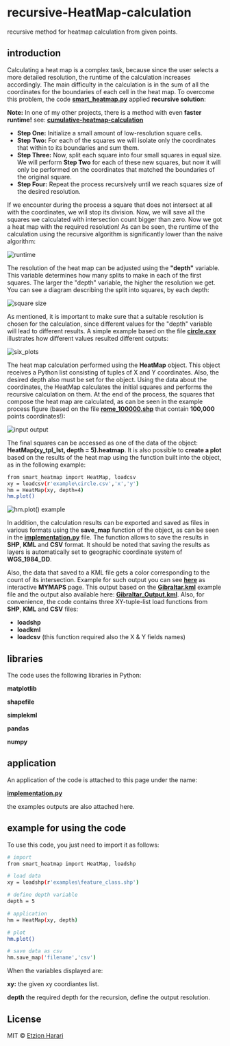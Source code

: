 # recursive-HeatMap-calculation
recursive method for heatmap calculation from given points.

## introduction
Calculating a heat map is a complex task, because since the user selects a more detailed resolution, the runtime of the calculation increases accordingly. The main difficulty in the calculation is in the sum of all the coordinates for the boundaries of each cell in the heat map. To overcome this problem, the code [**smart_heatmap.py**]( https://github.com/EtzionData/recursive-HeatMap-calculation/blob/master/smart_heatmap.py) applied **recursive solution**:

**Note:** In one of my other projects, there is a method with even **faster runtime!** see: [**cumulative-heatmap-calculation**](https://github.com/EtzionData/cumulative-heatmap-calculation)

-	**Step One:** Initialize a small amount of low-resolution square cells.
-	**Step Two:** For each of the squares we will isolate only the coordinates that within to its boundaries and sum them.
-	**Step Three:** Now, split each square into four small squares in equal size. We will perform **Step Two** for each of these new squares, but now it will only be performed on the coordinates that matched the boundaries of the original square.
-	**Step Four:** Repeat the process recursively until we reach squares size of the desired resolution.

If we encounter during the process a square that does not intersect at all with the coordinates, we will stop its division. Now, we will save all the squares we calculated with intersection count bigger than zero. Now we got a heat map with the required resolution! As can be seen, the runtime of the calculation using the recursive algorithm is significantly lower than the naive algorithm:

![runtime](https://github.com/EtzionData/recursive-HeatMap-calculation/blob/master/Pictures/compare.png)

The resolution of the heat map can be adjusted using the **"depth"** variable. This variable determines how many splits to make in each of the first squares. The larger the "depth" variable, the higher the resolution we get. You can see a diagram describing the split into squares, by each depth:

![square size](https://github.com/EtzionData/recursive-HeatMap-calculation/blob/master/Pictures/squares.png)

As mentioned, it is important to make sure that a suitable resolution is chosen for the calculation, since different values for the "depth" variable will lead to different results. A simple example based on the file [**circle.csv**](https://github.com/EtzionData/recursive-HeatMap-calculation/blob/master/examples/circle.csv) illustrates how different values resulted different outputs:

![six_plots](https://github.com/EtzionData/recursive-HeatMap-calculation/blob/master/Pictures/diff_depth.png)

The heat map calculation performed using the **HeatMap** object. This object receives a Python list consisting of tuples of X and Y coordinates. Also, the desired depth also must be set for the object. Using the data about the coordinates, the HeatMap calculates the initial squares and performs the recursive calculation on them. At the end of the process, the squares that compose the heat map are calculated, as can be seen in the example process figure (based on the file [**rome_100000.shp**](https://github.com/EtzionData/recursive-HeatMap-calculation/blob/master/examples/rome_100000.shp) that contain **100,000** points coordinates!):

![input output](https://github.com/EtzionData/recursive-HeatMap-calculation/blob/master/Pictures/process.png)

The final squares can be accessed as one of the data of the object: **HeatMap(xy_tpl_lst, depth = 5).heatmap**. It is also possible to **create a plot** based on the results of the heat map using the function built into the object, as in the following example:
``` sh
from smart_heatmap import HeatMap, loadcsv 
xy = loadcsv(r'example\circle.csv','x','y')
hm = HeatMap(xy, depth=4)
hm.plot()
```
![hm.plot() example](https://github.com/EtzionData/recursive-HeatMap-calculation/blob/master/Pictures/HeatMap_Output_depth%3D4_number_of_points%3D5000.png)

In addition, the calculation results can be exported and saved as files in various formats using the **save_map** function of the object, as can be seen in the [**implementation.py**](https://github.com/EtzionData/recursive-HeatMap-calculation/blob/master/implementation.py) file. The function allows to save the results in **SHP**, **KML** and **CSV** format. It should be noted that saving the results as layers is automatically set to  geographic coordinate system of **WGS_1984_DD**. 

Also, the data that saved to a KML file gets a color corresponding to the count of its intersection. Example for such output you can see [**here**](https://www.google.com/maps/d/edit?mid=1VJ0SwJSOOVDwZDDhKAilDdkR0XbxY3rM&usp=sharing) as interactive **MYMAPS** page. This output based on the [**Gibraltar.kml**](https://github.com/EtzionData/recursive-HeatMap-calculation/blob/master/examples/Gibraltar.kml) example file and the output also available here: [**Gibraltar_Output.kml**](https://github.com/EtzionData/recursive-HeatMap-calculation/blob/master/output/Gibraltar_Output.kml). Also, for convenience, the code contains three XY-tuple-list load functions from **SHP**, **KML** and **CSV** files:
- **loadshp**
- **loadkml**
- **loadcsv**    (this function required also the X & Y fields names)


## libraries
The code uses the following libraries in Python:

**matplotlib**

**shapefile**

**simplekml**

**pandas**

**numpy**

## application
An application of the code is attached to this page under the name: 

[**implementation.py**](https://github.com/EtzionData/recursive-HeatMap-calculation/blob/master/implementation.py)

the examples outputs are also attached here.

## example for using the code
To use this code, you just need to import it as follows:
``` sh
# import
from smart_heatmap import HeatMap, loadshp

# load data
xy = loadshp(r'examples\feature_class.shp')

# define depth variable
depth = 5

# application
hm = HeatMap(xy, depth)

# plot
hm.plot()

# save data as csv
hm.save_map('filename','csv')
```

When the variables displayed are:

**xy:** the given xy coordiantes list.

**depth** the required depth for the recursion, define the output resolution.


## License
MIT © [Etzion Harari](https://github.com/EtzionData)
